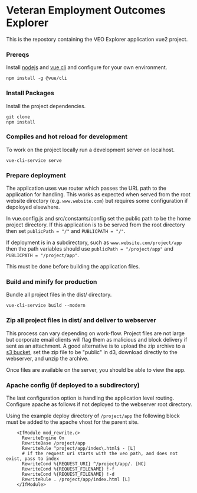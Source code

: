 # Veteran Employment Outcomes Explorer
This is the repostory containing the VEO Explorer application vue2 project. 


### Prereqs
Install [nodejs](https://nodejs.org/en/) and [vue cli](https://cli.vuejs.org/guide/installation.html) and configure for your own environment.

``` 
npm install -g @vue/cli
```

### Install Packages
Install the project dependencies.
```
git clone
npm install
```

### Compiles and hot reload for development
To work on the project locally run a development server on localhost.
```
vue-cli-service serve
```

### Prepare deployment
The application uses vue router which passes the URL path to the application for handling. This works as expected when served from the root website directory (e.g. ```www.website.com```) but requires some configuration if depoloyed elsewhere.

In vue.config.js and src/constants/config set the public path to be the home project directory. If this application is to be served from the root directory then set
```publicPath = "/"``` and ```PUBLICPATH = "/"```. 

If deployment is in a subdirectory, such as ```www.website.com/project/app``` then the path variables should use 
```publicPath = "/project/app"``` and ```PUBLICPATH = "/project/app"```. 

This must be done before building the application files.

### Build and minify for production
Bundle all project files in the dist/ directory. 
```
vue-cli-service build --modern
```

### Zip all project files in dist/ and deliver to webserver
This process can vary depending on work-flow. Project files are not large but corporate email clients will flag them as malicious and block delivery if sent as an attachment. A good alternative is to upload the zip archive to a [s3 bucket](https://aws.amazon.com/s3/), set the zip file to be "public" in d3, download directly to the webserver, and unzip the archive.

Once files are available on the server, you should be able to view the app.

### Apache config (if deployed to a subdirectory)
The last configuration option is handling the application level routing. Configure apache as follows if not deployed to the webserver root directory.

Using the example deploy directory of ```/project/app``` the following block must be added to the apache vhost for the parent site.
```
    <IfModule mod_rewrite.c>
      RewriteEngine On
      RewriteBase /project/app
      RewriteRule ^project/app/index\.html$ - [L]
      # if the request uri starts with the veo path, and does not exist, pass to index
      RewriteCond %{REQUEST_URI} ^/project/app/. [NC]
      RewriteCond %{REQUEST_FILENAME} !-f
      RewriteCond %{REQUEST_FILENAME} !-d
      RewriteRule . /project/app/index.html [L]
    </IfModule>
```
